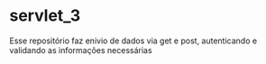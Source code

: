 # servlet_3
Esse repositório faz enivio de dados via get e post, autenticando e validando as informações necessárias
